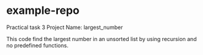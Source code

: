 # example-repo
Practical task 3
Project Name: largest_number

This code find the largest number in an unsorted list by using recursion and no predefined functions.  
